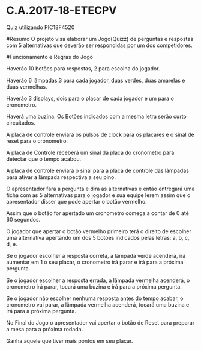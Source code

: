 # C.A.2017-18-ETECPV
Quiz utilizando PIC18F4520

#Resumo
O projeto visa elaborar um Jogo(Quizz) de perguntas e respostas com 5 alternativas que deverão ser respondidas por um dos competidores.

#Funcionamento e Regras do Jogo

Haverão 10 botões para respostas, 2 para escolha do jogador.

Haverão 6 lâmpadas,3 para cada jogador, duas verdes, duas amarelas e duas vermelhas.

Haverão 3 displays, dois para o placar de cada jogador e um para o cronometro.

Haverá uma buzina.
Os Botões indicados com a mesma letra serão curto circuitados.

A placa de controle enviará os pulsos de clock para os placares e o sinal de reset para o cronometro.

A placa de Controle receberá um sinal da placa do cronometro para detectar que o tempo acabou.

A placa de controle enviará o sinal para a placa de controle das lâmpadas para ativar a lâmpada respectiva a seu pino.

O apresentador fará a pergunta e dira as alternativas e então entregará uma ficha com as 5 alternativas para o jogador e sua equipe lerem assim que o apresentador disser que pode apertar o botão vermelho.

Assim que o botão for apertado um cronometro começa a contar de 0 até 60 segundos.

O jogador que apertar o botão vermelho primeiro terá o direito de escolher uma alternativa apertando um dos 5 botões indicados pelas letras: a, b, c, d, e.

Se o jogador escolher a resposta correta, a lâmpada verde acenderá, irá aumentar em 1 o seu placar, o cronometro irá parar e irá para a próxima pergunta.

Se o jogador escolher a resposta errada, a lâmpada vermelha acenderá, o cronometro irá parar, tocará uma buzina e irá para a próxima pergunta.

Se o jogador não escolher nenhuma resposta antes do tempo acabar, o cronometro vai parar, a lâmpada vermelha acenderá, tocará uma buzina e irá para a próxima pergunta.

No Final do Jogo o apresentador vai apertar o botão de Reset para preparar a mesa para a próxima rodada.

Ganha aquele que tiver mais pontos em seu placar.
